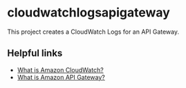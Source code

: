 # cloudwatchlogsapigateway

This project creates a CloudWatch Logs for an API Gateway.

## Helpful links

- [What is Amazon CloudWatch?][1]
- [What is Amazon API Gateway?][2]

[1]: https://docs.aws.amazon.com/AmazonCloudWatch/latest/monitoring/WhatIsCloudWatch.html
[2]: https://docs.aws.amazon.com/apigateway/latest/developerguide/welcome.html